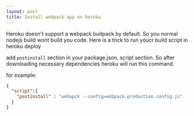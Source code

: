 ```yaml
---
layout: post
title: Install webpack app on heroku
---
```


Heroku doesn't support a webpack buitpack by default. So you normal nodejs build wont build you code. Here is a trick to run youcr build script in heroku deploy

add `postinstall` section in your package.json, script section. So after downloading necessary dependencies heroku will run this command.

for example:

```json
{
  "script":{
    "postinstall" : "webapck --config=webpack.production.config.js"
  }
}
```
